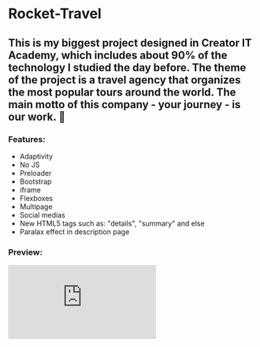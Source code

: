# Rocket-Travel
This is my biggest project designed in Creator IT Academy, which includes about 90% of the technology I studied the day before. The theme of the project is a travel agency that organizes the most popular tours around the world. The main motto of this company - your journey - is our work. 🚀
---
### Features:
- Adaptivity
- No JS
- Preloader
- Bootstrap
- iframe
- Flexboxes
- Multipage
- Social medias
- New HTML5 tags such as: "details", "summary" and else
- Paralax effect in description page


### Preview:
![prev](https://files.fm/thumb_show.php?i=vqbuxe9jb "prev")
